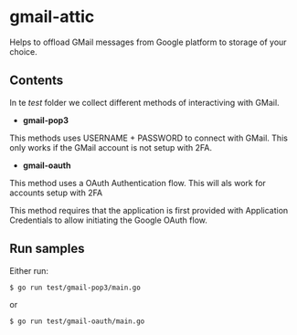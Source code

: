 # gmail-attic

Helps to offload GMail messages from Google platform to storage of your choice.

## Contents

In te *test* folder we collect different methods of interactiving with GMail.
* **gmail-pop3**

This methods uses USERNAME + PASSWORD to connect with GMail. This only works if the GMail account is not setup with 2FA.

* **gmail-oauth**

This method uses a OAuth Authentication flow. This will als work for accounts setup with 2FA

This method requires that the application is first provided with Application Credentials to allow initiating the Google OAuth flow.
## Run samples

Either run:

```
$ go run test/gmail-pop3/main.go
```

or

```
$ go run test/gmail-oauth/main.go
```

